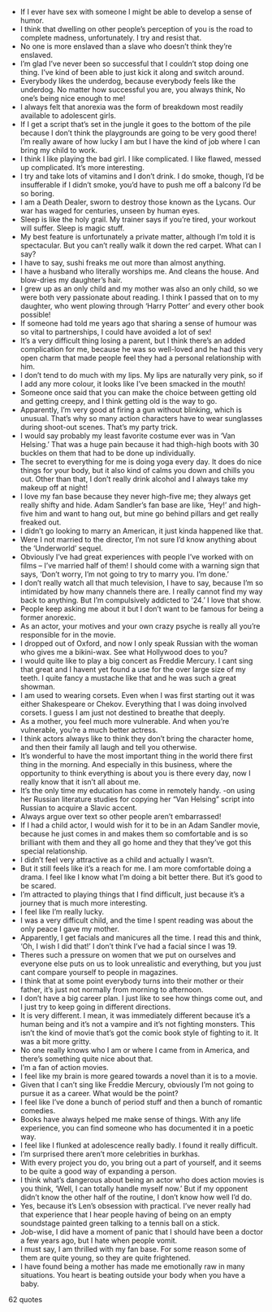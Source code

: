  - If I ever have sex with someone I might be able to develop a sense of humor.
 - I think that dwelling on other people’s perception of you is the road to complete madness, unfortunately. I try and resist that.
 - No one is more enslaved than a slave who doesn’t think they’re enslaved.
 - I’m glad I’ve never been so successful that I couldn’t stop doing one thing. I’ve kind of been able to just kick it along and switch around.
 - Everybody likes the underdog, because everybody feels like the underdog. No matter how successful you are, you always think, No one’s being nice enough to me!
 - I always felt that anorexia was the form of breakdown most readily available to adolescent girls.
 - If I get a script that’s set in the jungle it goes to the bottom of the pile because I don’t think the playgrounds are going to be very good there! I’m really aware of how lucky I am but I have the kind of job where I can bring my child to work.
 - I think I like playing the bad girl. I like complicated. I like flawed, messed up complicated. It’s more interesting.
 - I try and take lots of vitamins and I don’t drink. I do smoke, though, I’d be insufferable if I didn’t smoke, you’d have to push me off a balcony I’d be so boring.
 - I am a Death Dealer, sworn to destroy those known as the Lycans. Our war has waged for centuries, unseen by human eyes.
 - Sleep is like the holy grail. My trainer says if you’re tired, your workout will suffer. Sleep is magic stuff.
 - My best feature is unfortunately a private matter, although I’m told it is spectacular. But you can’t really walk it down the red carpet. What can I say?
 - I have to say, sushi freaks me out more than almost anything.
 - I have a husband who literally worships me. And cleans the house. And blow-dries my daughter’s hair.
 - I grew up as an only child and my mother was also an only child, so we were both very passionate about reading. I think I passed that on to my daughter, who went plowing through ‘Harry Potter’ and every other book possible!
 - If someone had told me years ago that sharing a sense of humour was so vital to partnerships, I could have avoided a lot of sex!
 - It’s a very difficult thing losing a parent, but I think there’s an added complication for me, because he was so well-loved and he had this very open charm that made people feel they had a personal relationship with him.
 - I don’t tend to do much with my lips. My lips are naturally very pink, so if I add any more colour, it looks like I’ve been smacked in the mouth!
 - Someone once said that you can make the choice between getting old and getting creepy, and I think getting old is the way to go.
 - Apparently, I’m very good at firing a gun without blinking, which is unusual. That’s why so many action characters have to wear sunglasses during shoot-out scenes. That’s my party trick.
 - I would say probably my least favorite costume ever was in ‘Van Helsing.’ That was a huge pain because it had thigh-high boots with 30 buckles on them that had to be done up individually.
 - The secret to everything for me is doing yoga every day. It does do nice things for your body, but it also kind of calms you down and chills you out. Other than that, I don’t really drink alcohol and I always take my makeup off at night!
 - I love my fan base because they never high-five me; they always get really shifty and hide. Adam Sandler’s fan base are like, ‘Hey!’ and high-five him and want to hang out, but mine go behind pillars and get really freaked out.
 - I didn’t go looking to marry an American, it just kinda happened like that.
 - Were I not married to the director, I’m not sure I’d know anything about the ‘Underworld’ sequel.
 - Obviously I’ve had great experiences with people I’ve worked with on films – I’ve married half of them! I should come with a warning sign that says, ‘Don’t worry, I’m not going to try to marry you. I’m done.’
 - I don’t really watch all that much television, I have to say, because I’m so intimidated by how many channels there are. I really cannot find my way back to anything. But I’m compulsively addicted to ‘24.’ I love that show.
 - People keep asking me about it but I don’t want to be famous for being a former anorexic.
 - As an actor, your motives and your own crazy psyche is really all you’re responsible for in the movie.
 - I dropped out of Oxford, and now I only speak Russian with the woman who gives me a bikini-wax. See what Hollywood does to you?
 - I would quite like to play a big concert as Freddie Mercury. I cant sing that great and I havent yet found a use for the over large size of my teeth. I quite fancy a mustache like that and he was such a great showman.
 - I am used to wearing corsets. Even when I was first starting out it was either Shakespeare or Chekov. Everything that I was doing involved corsets. I guess I am just not destined to breathe that deeply.
 - As a mother, you feel much more vulnerable. And when you’re vulnerable, you’re a much better actress.
 - I think actors always like to think they don’t bring the character home, and then their family all laugh and tell you otherwise.
 - It’s wonderful to have the most important thing in the world there first thing in the morning. And especially in this business, where the opportunity to think everything is about you is there every day, now I really know that it isn’t all about me.
 - It’s the only time my education has come in remotely handy. -on using her Russian literature studies for copying her “Van Helsing” script into Russian to acquire a Slavic accent.
 - Always argue over text so other people aren’t embarrassed!
 - If I had a child actor, I would wish for it to be in an Adam Sandler movie, because he just comes in and makes them so comfortable and is so brilliant with them and they all go home and they that they’ve got this special relationship.
 - I didn’t feel very attractive as a child and actually I wasn’t.
 - But it still feels like it’s a reach for me. I am more comfortable doing a drama. I feel like I know what I’m doing a bit better there. But it’s good to be scared.
 - I’m attracted to playing things that I find difficult, just because it’s a journey that is much more interesting.
 - I feel like I’m really lucky.
 - I was a very difficult child, and the time I spent reading was about the only peace I gave my mother.
 - Apparently, I get facials and manicures all the time. I read this and think, ‘Oh, I wish I did that!’ I don’t think I’ve had a facial since I was 19.
 - Theres such a pressure on women that we put on ourselves and everyone else puts on us to look unrealistic and everything, but you just cant compare yourself to people in magazines.
 - I think that at some point everybody turns into their mother or their father, it’s just not normally from morning to afternoon.
 - I don’t have a big career plan. I just like to see how things come out, and I just try to keep going in different directions.
 - It is very different. I mean, it was immediately different because it’s a human being and it’s not a vampire and it’s not fighting monsters. This isn’t the kind of movie that’s got the comic book style of fighting to it. It was a bit more gritty.
 - No one really knows who I am or where I came from in America, and there’s something quite nice about that.
 - I’m a fan of action movies.
 - I feel like my brain is more geared towards a novel than it is to a movie.
 - Given that I can’t sing like Freddie Mercury, obviously I’m not going to pursue it as a career. What would be the point?
 - I feel like I’ve done a bunch of period stuff and then a bunch of romantic comedies.
 - Books have always helped me make sense of things. With any life experience, you can find someone who has documented it in a poetic way.
 - I feel like I flunked at adolescence really badly. I found it really difficult.
 - I’m surprised there aren’t more celebrities in burkhas.
 - With every project you do, you bring out a part of yourself, and it seems to be quite a good way of expanding a person.
 - I think what’s dangerous about being an actor who does action movies is you think, ‘Well, I can totally handle myself now.’ But if my opponent didn’t know the other half of the routine, I don’t know how well I’d do.
 - Yes, because it’s Len’s obsession with practical. I’ve never really had that experience that I hear people having of being on an empty soundstage painted green talking to a tennis ball on a stick.
 - Job-wise, I did have a moment of panic that I should have been a doctor a few years ago, but I hate when people vomit.
 - I must say, I am thrilled with my fan base. For some reason some of them are quite young, so they are quite frightened.
 - I have found being a mother has made me emotionally raw in many situations. You heart is beating outside your body when you have a baby.

62 quotes